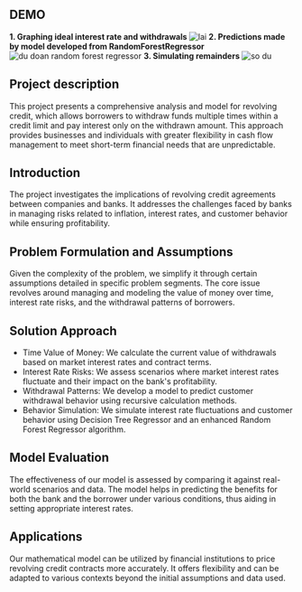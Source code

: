 ## DEMO
**1. Graphing ideal interest rate and withdrawals**
![lai](https://github.com/dngvmnh/VM2C_202400000471/assets/133772077/a3c28e3d-d476-4387-bed4-eb96b90987d5)
**2. Predictions made by model developed from RandomForestRegressor**
![du doan random forest regressor](https://github.com/dngvmnh/VM2C_202400000471/assets/133772077/539b5a86-f0bb-438a-be5c-50031d5054ed)
**3. Simulating remainders**
![so du](https://github.com/dngvmnh/VM2C_202400000471/assets/133772077/2e2c5606-c032-43fe-939d-8d7b3e55624c)


## Project description

This project presents a comprehensive analysis and model for revolving credit, which allows borrowers to withdraw funds multiple times within a credit limit and pay interest only on the withdrawn amount. This approach provides businesses and individuals with greater flexibility in cash flow management to meet short-term financial needs that are unpredictable.

## Introduction

The project investigates the implications of revolving credit agreements between companies and banks. It addresses the challenges faced by banks in managing risks related to inflation, interest rates, and customer behavior while ensuring profitability.

## Problem Formulation and Assumptions

Given the complexity of the problem, we simplify it through certain assumptions detailed in specific problem segments. The core issue revolves around managing and modeling the value of money over time, interest rate risks, and the withdrawal patterns of borrowers.

## Solution Approach

- Time Value of Money: We calculate the current value of withdrawals based on market interest rates and contract terms.
- Interest Rate Risks: We assess scenarios where market interest rates fluctuate and their impact on the bank's profitability.
- Withdrawal Patterns: We develop a model to predict customer withdrawal behavior using recursive calculation methods.
- Behavior Simulation: We simulate interest rate fluctuations and customer behavior using Decision Tree Regressor and an enhanced Random Forest Regressor algorithm.

## Model Evaluation

The effectiveness of our model is assessed by comparing it against real-world scenarios and data. The model helps in predicting the benefits for both the bank and the borrower under various conditions, thus aiding in setting appropriate interest rates.

## Applications

Our mathematical model can be utilized by financial institutions to price revolving credit contracts more accurately. It offers flexibility and can be adapted to various contexts beyond the initial assumptions and data used.
